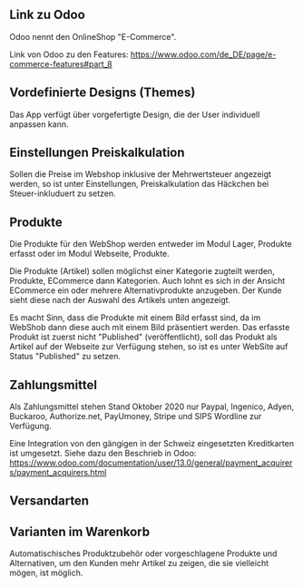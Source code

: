 ## Link zu Odoo
Odoo nennt den OnlineShop "E-Commerce". 

Link von Odoo zu den Features:
https://www.odoo.com/de_DE/page/e-commerce-features#part_8


## Vordefinierte Designs (Themes)
Das App verfügt über vorgefertigte Design, die der User individuell anpassen kann.

## Einstellungen Preiskalkulation
Sollen die Preise im Webshop inklusive der Mehrwertsteuer angezeigt werden, so ist unter Einstellungen, Preiskalkulation das Häckchen bei Steuer-inkluduert zu setzen.

## Produkte
Die Produkte für den WebShop werden entweder im Modul Lager, Produkte erfasst oder im Modul Webseite, Produkte. 

Die Produkte (Artikel) sollen möglichst einer Kategorie zugteilt werden, Produkte, ECommerce dann Kategorien. Auch lohnt es sich in der Ansicht ECommerce ein oder mehrere Alternativprodukte anzugeben. Der Kunde sieht diese nach der Auswahl des Artikels unten  angezeigt. 

Es macht Sinn, dass die Produkte mit einem Bild erfasst sind, da im WebShob dann diese auch mit einem Bild präsentiert werden. Das erfasste Produkt ist zuerst nicht "Published" (veröffentlicht), soll das Produkt als Artikel auf der Webseite zur Verfügung stehen, so ist es unter WebSite auf Status "Published" zu setzen.

## Zahlungsmittel 
Als Zahlungsmittel stehen Stand Oktober 2020 nur Paypal, Ingenico, Adyen, Buckaroo, Authorize.net, PayUmoney, Stripe und SIPS Wordline zur Verfügung. 

Eine Integration von den gängigen in der Schweiz eingesetzten Kreditkarten ist umgesetzt. Siehe dazu den Beschrieb in Odoo:
https://www.odoo.com/documentation/user/13.0/general/payment_acquirers/payment_acquirers.html

## Versandarten


## Varianten im Warenkorb
Automatischisches Produktzubehör oder vorgeschlagene Produkte und Alternativen, um den Kunden mehr Artikel zu zeigen, die sie vielleicht mögen, ist möglich.

